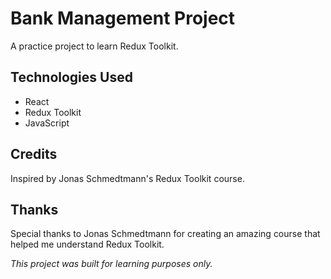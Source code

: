 # Bank Management Project

A practice project to learn Redux Toolkit.

## Technologies Used

- React
- Redux Toolkit
- JavaScript

## Credits

Inspired by Jonas Schmedtmann's Redux Toolkit course.

## Thanks

Special thanks to Jonas Schmedtmann for creating an amazing course that helped me understand Redux Toolkit.

_This project was built for learning purposes only._

